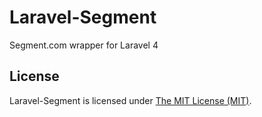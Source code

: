 # Laravel-Segment
Segment.com wrapper for Laravel 4

## License

Laravel-Segment is licensed under [The MIT License (MIT)](LICENSE).
